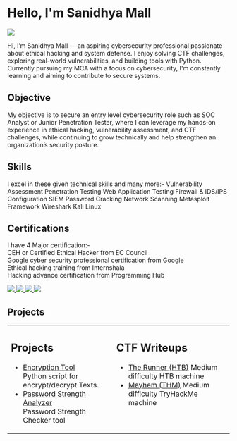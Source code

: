 # Hello, I'm Sanidhya Mall
<a href="https://linkedin.com/in/sanidhya-mall-aa068b239"><img src="https://img.shields.io/badge/-LinkedIn-0072b1?&style=for-the-badge&logo=linkedin&logoColor=white" /></a>

Hi, I’m Sanidhya Mall — an aspiring cybersecurity professional passionate about ethical hacking and system defense. I enjoy solving CTF challenges, exploring real-world vulnerabilities, and building tools with Python. Currently pursuing my MCA with a focus on cybersecurity, I'm constantly learning and aiming to contribute to secure systems.

## Objective
My objective is to secure an entry level cybersecurity role such as SOC Analyst or Junior Penetration Tester, where I can leverage my hands‑on experience in ethical hacking, vulnerability assessment, and CTF challenges, while continuing to grow technically and help strengthen an organization’s security posture.

## Skills
I excel in these given technical skills and many more:-
Vulnerability Assessment
Penetration Testing
Web Application Testing 
Firewall & IDS/IPS  Configuration 
SIEM 
Password Cracking 
Network Scanning 
Metasploit Framework 
Wireshark 
Kali Linux

## Certifications
I have 4 Major certification:- <br>
CEH or Certified Ethical Hacker from EC Council <br>
Google cyber security professional certification from Google <br>
Ethical hacking training from Internshala <br>
Hacking advance certification from Programming Hub <br>

<div>
<a href = "https://drive.google.com/file/d/1_yLJtp-lCAiuuDfuLFpiDl-asY07dwWi/view?usp=drive_link">
<img src="https://img.shields.io/badge/-CEH%20(Certified%20Ethical%20Hacker)-d00000?&style=for-the-badge&logoColor=white" />
</a>
<a href="https://coursera.org/verify/professional-cert/OOM3P24K7NKP" target="_blank">
  <img src="https://img.shields.io/badge/-Google%20Cybersecurity-4285F4?&style=for-the-badge&logo=Google&logoColor=white" />
</a>
<a href = "https://drive.google.com/file/d/1qqpc2LZpuD326fBlEEAsiatX_-dTUjGI/view?usp=drive_link">
<img src="https://img.shields.io/badge/-Internshala-00aaff?&style=for-the-badge&logo=Internshala&logoColor=white" />
</a>
<a href = "https://drive.google.com/file/d/1Cnd0pDqVt1mdFqPDrYRxwxtfIybZc4b3/view?usp=drive_link">
<img src="https://img.shields.io/badge/-Advanced%20Hacking-6c63ff?&style=for-the-badge&logo=OpenSourceInitiative&logoColor=white" />
</a>
</div>

## Projects
<table>
  <tr>
    <td valign="top">
      <h2>Projects</h2>
      <ul>
        <li><a href="https://youtu.be/rc3-MfDVJuw">Encryption Tool</a><br>
            Python script for encrypt/decrypt Texts.</li>
        <li><a href="https://youtu.be/vz9OMpk8uQQ">Password Strength Analyzer</a><br>
            Password Strength Checker tool</li>
      </ul>
    </td>
    <td valign="top">
      <h2>CTF Writeups</h2>
      <ul>
        <li><a href="https://medium.com/@sanidhya.mall61/hack-the-box-runner-b8ce51352f6c">The Runner (HTB)</a>
        Medium difficulty HTB machine</li>
        <li><a href="https://medium.com/@sanidhya.mall61/try-hack-me-mayhem-0927a5953bb0">Mayhem (THM)</a>
        Medium difficulty TryHackMe machine</li>
      </ul>
    </td>
  </tr>
</table>
